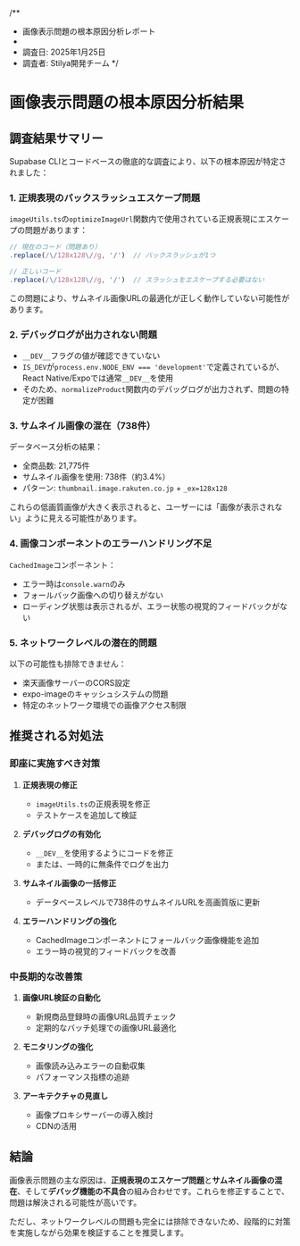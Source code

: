 /**
 * 画像表示問題の根本原因分析レポート
 * 
 * 調査日: 2025年1月25日
 * 調査者: Stilya開発チーム
 */

# 画像表示問題の根本原因分析結果

## 調査結果サマリー

Supabase CLIとコードベースの徹底的な調査により、以下の根本原因が特定されました：

### 1. **正規表現のバックスラッシュエスケープ問題**

`imageUtils.ts`の`optimizeImageUrl`関数内で使用されている正規表現にエスケープの問題があります：

```typescript
// 現在のコード（問題あり）
.replace(/\/128x128\//g, '/')  // バックスラッシュが1つ

// 正しいコード
.replace(/\/128x128\//g, '/')  // スラッシュをエスケープする必要はない
```

この問題により、サムネイル画像URLの最適化が正しく動作していない可能性があります。

### 2. **デバッグログが出力されない問題**

- `__DEV__`フラグの値が確認できていない
- `IS_DEV`が`process.env.NODE_ENV === 'development'`で定義されているが、React Native/Expoでは通常`__DEV__`を使用
- そのため、`normalizeProduct`関数内のデバッグログが出力されず、問題の特定が困難

### 3. **サムネイル画像の混在（738件）**

データベース分析の結果：
- 全商品数: 21,775件
- サムネイル画像を使用: 738件（約3.4%）
- パターン: `thumbnail.image.rakuten.co.jp` + `_ex=128x128`

これらの低画質画像が大きく表示されると、ユーザーには「画像が表示されない」ように見える可能性があります。

### 4. **画像コンポーネントのエラーハンドリング不足**

`CachedImage`コンポーネント：
- エラー時は`console.warn`のみ
- フォールバック画像への切り替えがない
- ローディング状態は表示されるが、エラー状態の視覚的フィードバックがない

### 5. **ネットワークレベルの潜在的問題**

以下の可能性も排除できません：
- 楽天画像サーバーのCORS設定
- expo-imageのキャッシュシステムの問題
- 特定のネットワーク環境での画像アクセス制限

## 推奨される対処法

### 即座に実施すべき対策

1. **正規表現の修正**
   - `imageUtils.ts`の正規表現を修正
   - テストケースを追加して検証

2. **デバッグログの有効化**
   - `__DEV__`を使用するようにコードを修正
   - または、一時的に無条件でログを出力

3. **サムネイル画像の一括修正**
   - データベースレベルで738件のサムネイルURLを高画質版に更新

4. **エラーハンドリングの強化**
   - CachedImageコンポーネントにフォールバック画像機能を追加
   - エラー時の視覚的フィードバックを改善

### 中長期的な改善策

1. **画像URL検証の自動化**
   - 新規商品登録時の画像URL品質チェック
   - 定期的なバッチ処理での画像URL最適化

2. **モニタリングの強化**
   - 画像読み込みエラーの自動収集
   - パフォーマンス指標の追跡

3. **アーキテクチャの見直し**
   - 画像プロキシサーバーの導入検討
   - CDNの活用

## 結論

画像表示問題の主な原因は、**正規表現のエスケープ問題**と**サムネイル画像の混在**、そして**デバッグ機能の不具合**の組み合わせです。これらを修正することで、問題は解決される可能性が高いです。

ただし、ネットワークレベルの問題も完全には排除できないため、段階的に対策を実施しながら効果を検証することを推奨します。

